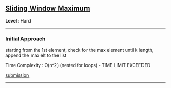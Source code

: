 ## [Sliding Window Maximum](https://leetcode.com/problems/sliding-window-maximum/)

**Level** : Hard

---

### **Initial Approach**

starting from the 1st element, check for the max element until k length, append the max elt to the list

Time Complexity : O(n^2) (nested for loops) - TIME LIMIT EXCEEDED

[submission](https://leetcode.com/problems/sliding-window-maximum/submissions/1481175396/)

---

